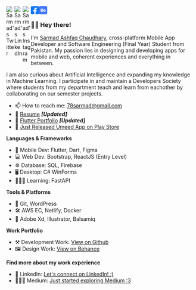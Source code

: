 <a href="https://twitter.com/7T8sarmad">
  <img align="left" alt="Sarmad's Twitter" width="22px" src="https://raw.githubusercontent.com/peterthehan/peterthehan/master/assets/twitter.svg" />
</a>
<a href="https://www.linkedin.com/in/78sarmad/">
  <img align="left" alt="Sarmad's LinkedIn" width="22px" src="https://raw.githubusercontent.com/peterthehan/peterthehan/master/assets/linkedin.svg" />
</a>
<a href="https://www.instagram.com/78sarmad">
  <img align="left" alt="Sarmad's Instagram" width="22px" src="https://raw.githubusercontent.com/gist/jemminger/91c69559f5ce1cc45cecc1f2614325c6/raw/809bb0a961444f293a1e65fa4ead494bd93a77c6/instagram.svg" />
</a>
<a href="https://www.facebook.com/78sarmad">
  <img align="left" alt="Sarmad's Facebook" width="22px" src="https://raw.githubusercontent.com/edent/SuperTinyIcons/8e583e7ef9b3eb18787975676ed61fadee086578/images/svg/facebook.svg" />
</a>
<a href="https://www.behance.net/78sarmad">
  <img align="left" alt="Sarmad's Behance" width="22px" src="https://raw.githubusercontent.com/edent/SuperTinyIcons/8e583e7ef9b3eb18787975676ed61fadee086578/images/svg/behance.svg" />
</a>
<br>

### 👋🏻 Hey there!  

I'm [Sarmad Ashfaq Chaudhary](https://www.linkedin.com/in/78sarmad/), cross-platform Mobile App Developer and Software Engineering (Final Year) Student from Pakistan. 
My passion lies in designing and developing apps for mobile and web, coherent experiences and everything in between.

I am also curious about Artificial Intelligence and expanding my knowledge in Machine Learning.
I participate in and maintain a Developers Society where students from my department teach and learn from eachother by collaborating on our semester projects.

- 📫 How to reach me: [78sarmad@gmail.com](mailto:78sarmad@gmail.com)
- 📝 [Resume](https://drive.google.com/file/d/1VEFgCHVOIuZKl_sWc5irmB-6UraORQai/view?usp=sharing) ***[Updated]***
- 🌸 [Flutter Portfolio](https://drive.google.com/file/d/1r1VvWv6EWPBx8JTduSHyEfzCiM-sp-sQ/view?usp=sharing) ***[Updated]***
- 🚀 [Just Released Umeed App on Play Store](https://play.google.com/store/apps/details?id=pk.org.umeed)

**Languages & Frameworks**  

- 📱 Mobile Dev: Flutter, Dart, Figma
- 💻 Web Dev: Bootstrap, ReactJS (Entry Level)
- ⚙ Database: SQL, Firebase
- 🖥 Desktop: C# WinForms
- 👨🏻‍💻 Learning: FastAPI

**Tools & Platforms**  

- 🔨 Git, WordPress
- 🛠 AWS EC, Netlify, Docker
- 🎨 Adobe Xd, Illustrator, Balsamiq

**Work Portfolio**  

- ⚒ Development Work: [View on Github](https://github.com/78sarmad?tab=repositories)
- 🖼 Design Work: [View on Behance](https://www.behance.net/78sarmad)

**Find more about my work experience**  

- 💼 LinkedIn: [Let's connect on LinkedIn! :)](https://www.linkedin.com/in/78sarmad)
- 👩🏻‍💻 Medium: [Just started exploring Medium :3](https://78sarmad.medium.com/)
